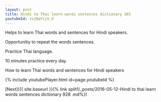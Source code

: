 ```yaml
---
layout: post
title: Hindi to Thai learn words sentences dictionary 365 
youtubeId: zvjNaYijS_U
---
```

 
 
Helps to learn Thai words and sentences for Hindi speakers.

Opportunitiy to repeat the words sentences. 

Practice Thai language. 
 
10 minutes practice every day. 
 
How to learn Thai words and sentences for Hindi speakers 
 
{% include youtubePlayer.html id=page.youtubeId %}
 
 
[Next]({{ site.baseurl }}{% link  split1/_posts/2016-05-12-Hindi to thai learn words sentences dictionary 928 .md%})
 
